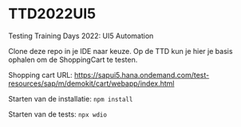# TTD2022UI5
Testing Training Days 2022: UI5 Automation

Clone deze repo in je IDE naar keuze. Op de TTD kun je hier je basis ophalen om de ShoppingCart te testen.

Shopping cart URL: https://sapui5.hana.ondemand.com/test-resources/sap/m/demokit/cart/webapp/index.html

Starten van de installatie:
``` npm install ```

Starten van de tests:
``` npx wdio ```